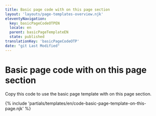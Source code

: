 ```yaml
---
title: Basic page code with on this page section
layout: 'layouts/page-templates-overview.njk'
eleventyNavigation:
  key: basicPageCodeOTPEN
  locale: en
  parent: basicPageTemplateEN
  state: published
translationKey: 'basicPageCodeOTP'
date: "git Last Modified"
---
```


# Basic page code with on this page section

Copy this code to use the basic page template with on this page section.

{% include 'partials/templates/en/code-basic-page-template-on-this-page.njk' %}